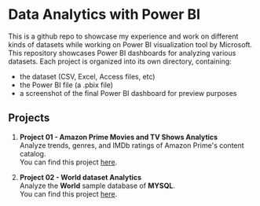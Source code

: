 # Data Analytics with Power BI
This is a github repo to showcase my experience and work on different kinds of datasets while working on Power BI visualization tool by Microsoft. This repository showcases Power BI dashboards for analyzing various datasets. Each project is organized into its own directory, containing: 

- the dataset (CSV, Excel, Access files, etc)
- the Power BI file (a .pbix file)
- a screenshot of the final Power BI dashboard for preview purposes


## Projects

1. **Project 01 - Amazon Prime Movies and TV Shows Analytics**  
   Analyze trends, genres, and IMDb ratings of Amazon Prime's content catalog.  
   You can find this project [here](https://github.com/charbitz/powerbi_analytics/tree/main/Project%2001%20-%20Amazon%20Prime%20Movies%20and%20TV-shows).

2. **Project 02 - World dataset Analytics**  
   Analyze the **World** sample database of **MYSQL**.  
   You can find this project [here](https://github.com/charbitz/powerbi_analytics/tree/main/Project%2002%20-%20World).

